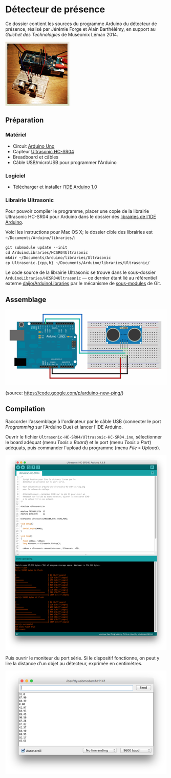 # Détecteur de présence

Ce dossier contient les sources du programme Arduino du détecteur de présence, réalisé
par Jérémie Forge et Alain Barthélémy, en support au _Guichet des Technologies_ de Museomix Léman 2014.

<img src="../../images/IMG_6250.JPG" height="200" title="Assemblage du détecteur avec Arduino Due"/>

## Préparation

### Matériel

 * Circuit [Arduino Uno](http://arduino.cc/en/Main/ArduinoBoardUno)
 * Capteur [Ultrasonic HC-SR04](https://docs.google.com/document/d/1Y-yZnNhMYy7rwhAgyL_pfa39RsB-x2qR4vP8saG73rE)
 * Breadboard et câbles
 * Câble USB/microUSB pour programmer l'Arduino

### Logiciel

 * Télécharger et installer l'[IDE Arduino 1.0](http://arduino.cc/en/Main/Software)

### Librairie Ultrasonic

Pour pouvoir compiler le programme, placer une copie de la librairie Ultrasonic HC-SR04 pour Arduino
dans le dossier des [librairies de l'IDE Arduino](http://www.arduino.cc/en/Hacking/Libraries).

Voici les instructions pour Mac OS X; le dossier cible des librairies est `~/Documents/Arduino/libraries/`:

    git submodule update --init
    cd ArduinoLibraries/HCSR04Ultrasonic
    mkdir ~/Documents/Arduino/libraries/Ultrasonic
    cp Ultrasonic.{cpp,h} ~/Documents/Arduino/libraries/Ultrasonic/

Le code source de la librairie Ultrasonic se trouve dans le sous-dossier `ArduinoLibraries/HCSR04Ultrasonic`
— ce dernier étant lié au référentiel externe [daijo/ArduinoLibraries](https://github.com/daijo/ArduinoLibraries)
par le mécanisme de [sous-modules](http://git-scm.com/book/en/v2/Git-Tools-Submodules) de Git.

## Assemblage

![Assemblage de l'Arduino Uno et du capteur Ultrasonic HC-SR04](arduino-uno-ultrasonic-hc-sr04-wiring.png)

(source: https://code.google.com/p/arduino-new-ping/)

## Compilation

Raccorder l'assemblage à l'ordinateur par le câble USB (connecter le port _Programming_ sur
l'Arduino Due) et lancer l'IDE Arduino.

Ouvrir le fichier `Ultrasonic-HC-SR04/Ultrasonic-HC-SR04.ino`, sélectionner le board adéquat (menu _Tools » Board_)
et le port (menu _Tools » Port_) adéquats, puis commander l'upload du programme (menu _File » Upload_).

![Aperçu de l'IDE Arduino avec le programme du capteur](arduino-ide-ultrasonic-compile.png)

Puis ouvrir le moniteur du port série. Si le dispositif fonctionne, on peut y lire la distance d'un objet au détecteur, exprimée en centimètres.

![Aperçu du moniteur du port série](arduino-ide-ultrasonic-serial-monitor.png)
